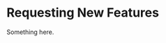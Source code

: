 [title]: # (Requesting New Features)
[tags]: # (XXX)
[priority]: # (7072)
# Requesting New Features
Something here.
